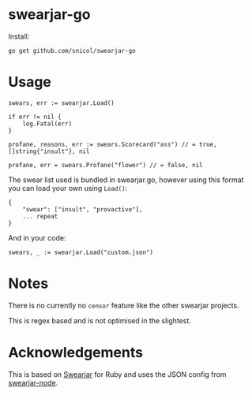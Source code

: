 # swearjar-go

Install:

    go get github.com/snicol/swearjar-go
    
# Usage

    swears, err := swearjar.Load()
    
    if err != nil {
    	log.Fatal(err)
    }
    
    profane, reasons, err := swears.Scorecard("ass") // = true, []string{"insult"}, nil
    
    profane, err = swears.Profane("flower") // = false, nil
    
The swear list used is bundled in swearjar.go, however using this format you can load your own using `Load()`:

    {
        "swear": ["insult", "provactive"],
        ... repeat
    }
    
And in your code:

    swears, _ := swearjar.Load("custom.json")
    

# Notes 

There is no currently no `censor` feature like the other swearjar projects.

This is regex based and is not optimised in the slightest.

# Acknowledgements

This is based on [Swearjar](https://github.com/joshbuddy/swearjar) for Ruby and uses the JSON config from
 [swearjar-node](https://github.com/raymondjavaxx/swearjar-node).